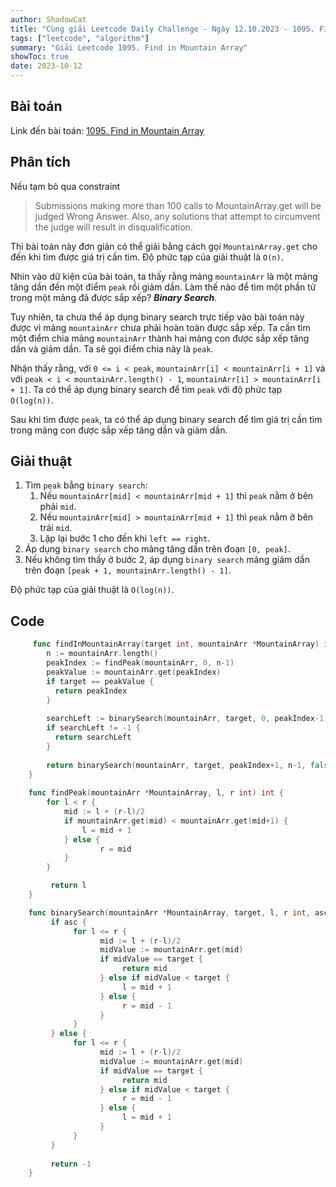 ```yaml
---
author: ShadowCat
title: "Cùng giải Leetcode Daily Challenge - Ngày 12.10.2023 - 1095. Find in Mountain Array"
tags: ["leetcode", "algorithm"]
summary: "Giải Leetcode 1095. Find in Mountain Array"
showToc: true
date: 2023-10-12
---
```


## Bài toán
Link đến bài toán: [1095. Find in Mountain Array](https://leetcode.com/problems/find-in-mountain-array)

## Phân tích

Nếu tạm bỏ qua constraint
> Submissions making more than 100 calls to MountainArray.get will be judged Wrong Answer.
> Also, any solutions that attempt to circumvent the judge will result in disqualification.

Thì bài toán này đơn giản có thể giải bằng cách gọi `MountainArray.get` cho đến khi tìm được giá trị cần tìm.
Độ phức tạp của giải thuật là `O(n)`.

Nhìn vào dữ kiện của bài toán, ta thấy rằng mảng `mountainArr` là một mảng tăng dần đến một điểm `peak` rồi giảm dần.
Làm thế nào để tìm một phần tử trong một mảng đã được sắp xếp? ***Binary Search***.

Tuy nhiên, ta chưa thể áp dụng binary search trực tiếp vào bài toán này được vì mảng `mountainArr` chưa phải hoàn toàn được sắp xếp.
Ta cần tìm một điểm chia mảng `mountainArr` thành hai mảng con được sắp xếp tăng dần và giảm dần. Ta sẽ gọi điểm chia này là `peak`.

Nhận thấy rằng, với `0 <= i < peak`, `mountainArr[i] < mountainArr[i + 1]` và với `peak < i < mountainArr.length() - 1`,
`mountainArr[i] > mountainArr[i + 1]`.
Ta có thể áp dụng binary search để tìm `peak` với độ phức tạp `O(log(n))`.

Sau khi tìm được `peak`, ta có thể áp dụng binary search để tìm giá trị cần tìm trong mảng con được sắp xếp tăng dần và giảm dần.

## Giải thuật

1. Tìm `peak` bằng `binary search`:
     1. Nếu `mountainArr[mid] < mountainArr[mid + 1]` thì `peak` nằm ở bên phải `mid`.
     2. Nếu `mountainArr[mid] > mountainArr[mid + 1]` thì `peak` nằm ở bên trái `mid`.
     3. Lặp lại bước 1 cho đến khi `left == right`.
2. Áp dụng `binary search` cho mảng tăng dần trên đoạn `[0, peak]`.
3. Nếu không tìm thấy ở bước 2, áp dụng `binary search` mảng giảm dần trên đoạn `[peak + 1, mountainArr.length() - 1]`.

Độ phức tạp của giải thuật là `O(log(n))`.

## Code

```go
     func findInMountainArray(target int, mountainArr *MountainArray) int {
        n := mountainArr.length()
        peakIndex := findPeak(mountainArr, 0, n-1)
        peakValue := mountainArr.get(peakIndex)
        if target == peakValue {
          return peakIndex
        }
        
        searchLeft := binarySearch(mountainArr, target, 0, peakIndex-1, true)
        if searchLeft != -1 {
          return searchLeft
        }
        
        return binarySearch(mountainArr, target, peakIndex+1, n-1, false)
    }
    
    func findPeak(mountainArr *MountainArray, l, r int) int {
        for l < r {
            mid := l + (r-l)/2
            if mountainArr.get(mid) < mountainArr.get(mid+1) {
                l = mid + 1
            } else {
                    r = mid
            }
        }

         return l
    }

    func binarySearch(mountainArr *MountainArray, target, l, r int, asc bool) int {
         if asc {
              for l <= r {
                    mid := l + (r-l)/2
                    midValue := mountainArr.get(mid)
                    if midValue == target {
                         return mid
                    } else if midValue < target {
                         l = mid + 1
                    } else {
                         r = mid - 1
                    }
              }
         } else {
              for l <= r {
                    mid := l + (r-l)/2
                    midValue := mountainArr.get(mid)
                    if midValue == target {
                         return mid
                    } else if midValue < target {
                         r = mid - 1
                    } else {
                         l = mid + 1
                    }
              }
         }
    
         return -1
    }

```